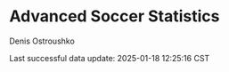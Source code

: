 # Advanced Soccer Statistics
Denis Ostroushko

<!-- gfm -->

Last successful data update: 2025-01-18 12:25:16 CST
